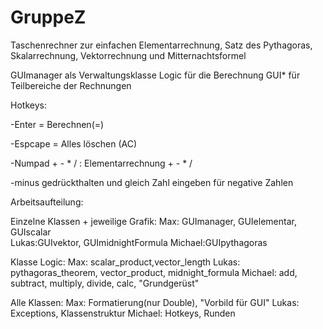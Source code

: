 # GruppeZ

Taschenrechner zur einfachen Elementarrechnung, Satz des Pythagoras, Skalarrechnung, Vektorrechnung und Mitternachtsformel

GUImanager als Verwaltungsklasse 
Logic für die Berechnung 
GUI* für Teilbereiche der Rechnungen 

Hotkeys: 

-Enter = Berechnen(=)

-Espcape = Alles löschen (AC)

-Numpad + - * / : Elementarrechnung + - * /

-minus gedrückthalten und gleich Zahl eingeben für negative Zahlen


Arbeitsaufteilung:

Einzelne Klassen + jeweilige Grafik:
Max: GUImanager, GUIelementar, GUIscalar  
Lukas:GUIvektor, GUImidnightFormula
Michael:GUIpythagoras 

Klasse Logic: 
Max: scalar_product,vector_length 
Lukas: pythagoras_theorem, vector_product, midnight_formula
Michael: add, subtract, multiply, divide, calc, "Grundgerüst"

Alle Klassen:
Max: Formatierung(nur Double), "Vorbild für GUI" 
Lukas: Exceptions, Klassenstruktur 
Michael: Hotkeys, Runden 